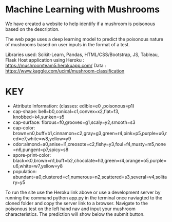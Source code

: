
# Machine Learning with Mushrooms
We have created a website to help identify if a mushroom is poisonous based on the description.

The web page uses a deep learning model to predict the poisonous nature of mushrooms based on user inputs in the format of a test.


Libraries used: Scikit-Learn, Pandas, HTML/CSS/Bootstrap, JS, Tableau, Flask
Host application using Heroku :  https://mushroomteam5.herokuapp.com/
Data : https://www.kaggle.com/uciml/mushroom-classification



# KEY
* Attribute Information: (classes: edible=e0 ,poisonous=p1)
* cap-shape: bell=b0,conical=c1,convex=x2,flat=f3, knobbed=k4,sunken=s5
* cap-surface: fibrous=f0,grooves=g1,scaly=y2,smooth=s3
* cap-color: brown=n0,buff=b1,cinnamon=c2,gray=g3,green=r4,pink=p5,purple=u6,red=e7,white=w8,yellow=y9
* odor:almond=a0,anise=l1,creosote=c2,fishy=y3,foul=f4,musty=m5,none=n6,pungent=p7,spicy=s8
* spore-print-color: black=k0,brown=n1,buff=b2,chocolate=h3,green=r4,orange=o5,purple=u6,white=w7,yellow=y8
* population: abundant=a0,clustered=c1,numerous=n2,scattered=s3,several=v4,solitary=y5


To run the site use the Heroku link above or use a development server by running the command python app.py in the terminal once naviagted to the cloned folder and copy the server link to a browser.   Navigate to the poisonous test on the left hand nav and input your mushroom characteristics.  The prediction will show below the submit button.
